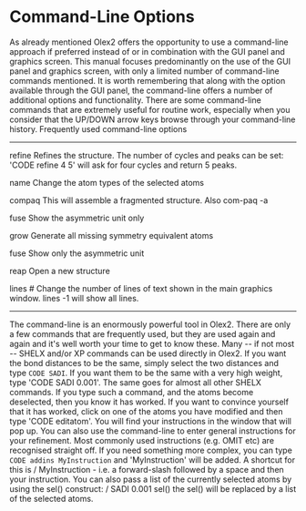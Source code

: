 # Command-Line Options
As already mentioned Olex2 offers the opportunity to use a command-line approach if preferred instead of or in combination with the GUI panel and graphics screen. This manual focuses predominantly on the use of the GUI panel and graphics screen, with only a limited number of command-line commands mentioned. It is worth remembering that along with the option available through the GUI panel, the command-line offers a number of additional options and functionality. There are some command-line commands that are extremely useful for routine work, especially when you consider that the UP/DOWN arrow keys browse through your command-line history.
Frequently used command-line options

------  ----------------------------------------------------------------
refine	Refines the structure. The number of cycles and peaks can be set: 'CODE refine 4 5' will ask for four cycles and return 5 peaks.

name	Change the atom types of the selected atoms

compaq	This will assemble a fragmented structure. Also com-paq -a

fuse	Show the asymmetric unit only

grow	Generate all missing symmetry equivalent atoms

fuse	Show only the asymmetric unit

reap	Open a new structure

lines #	Change the number of lines of text shown in the main graphics window. lines -1 will show all lines.
------  ----------------------------------------------------------------

The command-line is an enormously powerful tool in Olex2. There are only a few commands that are frequently used, but they are used again and again and it's well worth your time to get to know these.
Many -- if not most -- SHELX and/or XP commands can be used directly in Olex2. If you want the bond distances to be the same, simply select the two distances and type `CODE SADI`. If you want them to be the same with a very high weight, type 'CODE SADI 0.001'. The same goes for almost all other SHELX commands. If you type such a command, and the atoms become deselected, then you know it has worked. If you want to convince yourself that it has worked, click on one of the atoms you have modified and then type 'CODE editatom'. You will find your instructions in the window that will pop up.
You can also use the command-line to enter general instructions for your refinement. Most commonly used instructions (e.g. OMIT etc) are recognised straight off. If you need something more complex, you can type `CODE addins MyInstruction` and 'MyInstruction' will be added. A shortcut for this is / MyInstruction - i.e. a forward-slash followed by a space and then your instruction. You can also pass a list of the currently selected atoms by using the sel() construct: / SADI 0.001 sel() the sel() will be replaced by a list of the selected atoms.
